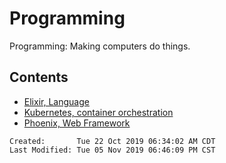 # Programming

Programming: Making computers do things.

## Contents

- [Elixir, Language](./elixir/)
- [Kubernetes, container orchestration](./kubernetes/)
- [Phoenix, Web Framework](./phoenix/)

```
Created:       Tue 22 Oct 2019 06:34:02 AM CDT
Last Modified: Tue 05 Nov 2019 06:46:09 PM CST
```
